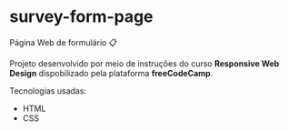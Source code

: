 # survey-form-page

Página Web de formulário :clipboard:

Projeto desenvolvido por meio de instruções do curso <strong>Responsive Web Design</strong> dispobilizado pela plataforma <strong>freeCodeCamp</strong>.


Tecnologias usadas:
* HTML
* CSS





